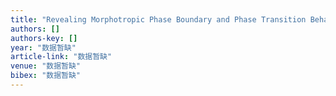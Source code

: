 ```yaml
---
title: "Revealing Morphotropic Phase Boundary and Phase Transition Behavior in Strained BiFeO3 Thin Films"
authors: []
authors-key: []
year: "数据暂缺"
article-link: "数据暂缺"
venue: "数据暂缺"
bibex: "数据暂缺"
---
```

